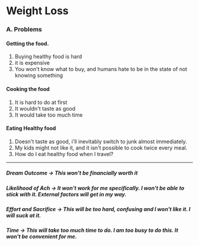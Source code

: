 # Weight Loss

### A. Problems
#### Getting the food.
1. Buying healthy food is hard 
2. it is expensive
3. You won't know what to buy, and humans hate to be in the state of not knowing something
#### Cooking the food
1. It is hard to do at first
2. It wouldn't taste as good
3. It would take too much time

#### Eating Healthy food
1. Doesn't taste as good, i'll inevitably switch to junk almost immediately.  
2. My kids might not like it, and it isn't possible to cook twice every meal.
3. How do I eat healthy food when I travel?
---
##### Dream Outcome -> This won't be financially worth it
##### Likelihood of Ach -> It won't work for me specifically. I won't be able to stick with it. External factors will get in my way.
##### Effort and Sacrifice -> This will be too hard, confusing and I won't like it. I will suck at it.
##### Time -> This will take too much time to do. I am too busy to do this. It won't be convenient for me.